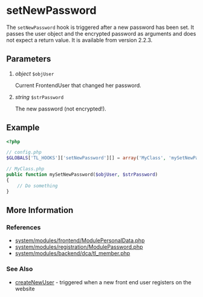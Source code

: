 # setNewPassword


The `setNewPassword` hook is triggered after a new password has been set. It passes the user object and the encrypted password as arguments and does not expect a return value. It is available from version 2.2.3.


## Parameters 

1. *object* `$objUser`

	Current FrontendUser that changed her password.

2. *string* `$strPassword`

	The new password (not encrypted!).


## Example 

```php
<?php

// config.php
$GLOBALS['TL_HOOKS']['setNewPassword'][] = array('MyClass', 'mySetNewPassword');

// MyClass.php
public function mySetNewPassword($objUser, $strPassword)
{
    // Do something
}
```


## More Information


### References

- [system/modules/frontend/ModulePersonalData.php](https://github.com/contao/core/blob/2.11.7/system/modules/frontend/ModulePersonalData.php#L224)
- [system/modules/registration/ModulePassword.php](https://github.com/contao/core/blob/2.11.7/system/modules/registration/ModulePassword.php#L240)
- [system/modules/backend/dca/tl_member.php](https://github.com/contao/core/blob/2.11.7/system/modules/backend/dca/tl_member.php#L424)


### See Also

- [createNewUser](createNewUser.md) - triggered when a new front end user registers on the website
